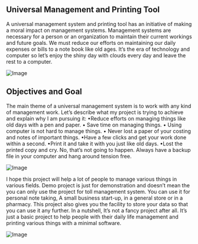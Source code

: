 ## Universal Management and Printing Tool

A universal management system and printing tool has an initiative of making a moral impact on management systems. Management systems are necessary for a person or an organization to maintain their current workings and future goals. We must reduce our efforts on maintaining our daily expenses or bills to a note book like old ages. It’s the era of technology and computer so let’s enjoy the shiny day with clouds every day and leave the rest to a computer.

![Image](https://github.com/user-attachments/assets/88c0256d-b604-4594-b8ae-c131db147346)

## Objectives and Goal

The main theme of a universal management system is to work with any kind of management work. Let’s describe what my project is trying to achieve and explain why I am pursuing it:
•Reduce efforts on managing things like old days with a pen and paper.
• Save time on managing things.
• Using computer is not hard to manage things.
• Never lost a paper of your costing and notes of important things.
•Have a few clicks and get your work done within a second.
•Print it and take it with you just like old days.
•Lost the printed copy and cry. No, that’s not going to happen. Always have a backup file in your computer and hang around tension free.

![Image](https://github.com/user-attachments/assets/045b3263-c81d-4a07-aa4e-04d2a17caecf)

I hope this project will help a lot of people to manage various things in various fields. Demo project is just for demonstration and doesn’t mean the you can only use the project for toll management system. You can use it for personal note taking, A small business start-up, in a general store or in a pharmacy. This project also gives you the facility to store your data so that you can use it any further. In a nutshell, It’s not a fancy project after all. It’s just a basic project to help people with their daily life management and printing various things with a minimal software. 

![Image](https://github.com/user-attachments/assets/350ad3c2-00c0-4780-920f-1b6de1e0875e)



